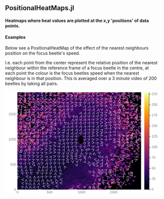 ## PositionalHeatMaps.jl
#### Heatmaps where heat values are plotted at the x,y 'positions' of data points.

#### Examples

Below see a PositionalHeatMap of the effect of the nearest neighbours position on the focus beetle's speed.

I.e. each point from the center represent the relative position of the nearest neighbour within the reference frame
of a focus beetle in the centre, at each point the colour is the focus beetles speed when the nearest neighbour is in that
position. This is averaged over a 3 minute video of 200 beetles by taking all pairs.

![nearest neighbour position effect on speed](https://raw.githubusercontent.com/harveydevereux/PositionalHeatMaps.jl/master/resources/speed-velocity.png)

